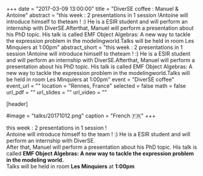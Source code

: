 +++
date = "2017-03-09 13:00:00"
title = "DiverSE coffee : Manuel & Antoine"
abstract = "this week : 2 presentations in 1 session !Antoine will introduce himself to theteam ! :) He is a ESIR student and will perform an internship with DiverSE.Afterthat, Manuel will perform a presentation about his PhD topic. His talk is called EMF Object Algebras: A new way to tackle the expression problem in the modelingworld.Talks will be held in room Les Minquiers at 1:00pm"
abstract_short = "this week : 2 presentations in 1 session !Antoine will introduce himself to theteam ! :) He is a ESIR student and will perform an internship with DiverSE.Afterthat, Manuel will perform a presentation about his PhD topic. His talk is called EMF Object Algebras: A new way to tackle the expression problem in the modelingworld.Talks will be held in room Les Minquiers at 1:00pm"
event = "DiverSE coffee"
event_url = ""
location = "Rennes, France"
selected = false
math = false
url_pdf = ""
url_slides = ""
url_video = ""


[header]

#image = "talks/20171012.png"
caption = "French :fr:"
+++


<div>this week : 2 presentations in 1 session !</div>
<div></div>
<div>Antoine will introduce himself to the team ! :)
He is a ESIR student and will perform an internship with DiverSE.</div>
<div></div>
<div>After that, Manuel will perform a presentation about his PhD topic.
His talk is called <strong>EMF Object Algebras: A new way to tackle the expression problem in the modeling world.</strong></div>
<div></div>
<div>Talks will be held in room <strong>Les Minquiers</strong> at <strong>1:00pm</strong></div>
